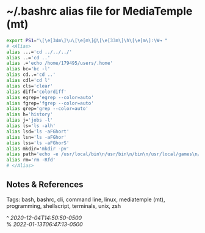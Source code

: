 # ~/.bashrc alias file for MediaTemple (mt)

```sh
export PS1="\[\e[34m\]\u\[\e[m\]@\[\e[33m\]\h\[\e[m\]:\W→ "
# <Alias>
alias ...='cd ../../../'
alias ..='cd ..'
alias .='echo /home/179495/users/.home'
alias bc='bc -l'
alias cd..='cd ..'
alias cdl='cd l'
alias cls='clear'
alias diff='colordiff'
alias egrep='egrep --color=auto'
alias fgrep='fgrep --color=auto'
alias grep='grep --color=auto'
alias h='history'
alias j='jobs -l'
alias ls='ls -alh'
alias lsd='ls -aFGhort'
alias lsn='ls -aFGhor'
alias lss='ls -aFGhorS'
alias mkdir='mkdir -pv'
alias path='echo -e /usr/local/bin\n/usr/bin\n/bin\n/usr/local/games\n/usr/games'
alias rm='rm -Rfd'
# </Alias>
```

## Notes & References

Tags: bash, bashrc, cli, command line, linux, mediatemple (mt), programming, shellscript, terminals, unix, zsh

^ _2020-12-04T14:50:50-0500_\
% _2022-01-13T06:47:13-0500_

<!-- SOURCES & RESOURCES -->

[1]: https://www.cyberciti.biz/faq/bash-shell-change-the-color-of-my-shell-prompt-under-linux-or-unix/ "Color of Shell Prompt - bash"
[2]: https://www.cyberciti.biz/faq/linux-bash-exit-status-set-exit-statusin-bash/ "bash exit status"
[3]: https://scriptingosx.com/2019/05/show-exit-code-in-your-bash-prompt/ "Exit Code in bash Prompt"
